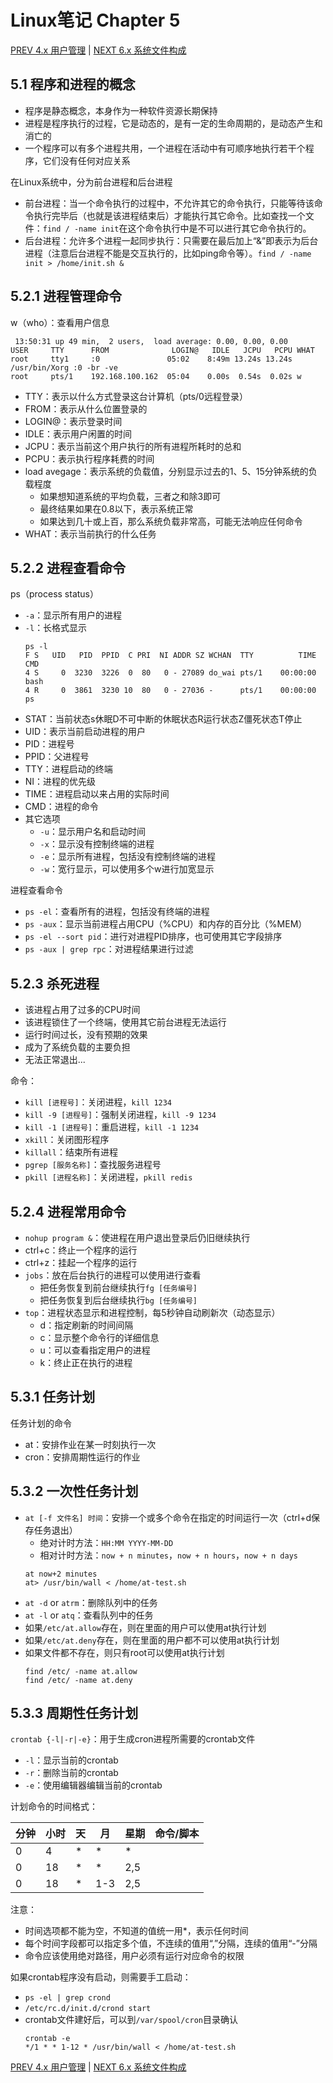 # Linux笔记 Chapter 5

[PREV 4.x 用户管理](LinuxNoteUser.md) | [NEXT 6.x 系统文件构成](LinuxNoteSystem.md)

## 5.1 程序和进程的概念
- 程序是静态概念，本身作为一种软件资源长期保持
- 进程是程序执行的过程，它是动态的，是有一定的生命周期的，是动态产生和消亡的
- 一个程序可以有多个进程共用，一个进程在活动中有可顺序地执行若干个程序，它们没有任何对应关系

在Linux系统中，分为前台进程和后台进程
- 前台进程：当一个命令执行的过程中，不允许其它的命令执行，只能等待该命令执行完毕后（也就是该进程结束后）才能执行其它命令。比如查找一个文件：`find / -name init`在这个命令执行中是不可以进行其它命令执行的。
- 后台进程：允许多个进程一起同步执行：只需要在最后加上“&”即表示为后台进程（注意后台进程不能是交互执行的，比如ping命令等）。`find / -name init > /home/init.sh &`

## 5.2.1 进程管理命令
w（who）：查看用户信息
```
 13:50:31 up 49 min,  2 users,  load average: 0.00, 0.00, 0.00
USER     TTY      FROM              LOGIN@   IDLE   JCPU   PCPU WHAT
root     tty1     :0               05:02    8:49m 13.24s 13.24s /usr/bin/Xorg :0 -br -ve
root     pts/1    192.168.100.162  05:04    0.00s  0.54s  0.02s w
```
- TTY：表示以什么方式登录这台计算机（pts/0远程登录）
- FROM：表示从什么位置登录的
- LOGIN@：表示登录时间
- IDLE：表示用户闲置的时间
- JCPU：表示当前这个用户执行的所有进程所耗时的总和
- PCPU：表示执行程序耗费的时间
- load avegage：表示系统的负载值，分别显示过去的1、5、15分钟系统的负载程度
    - 如果想知道系统的平均负载，三者之和除3即可
    - 最终结果如果在0.8以下，表示系统正常
    - 如果达到几十或上百，那么系统负载非常高，可能无法响应任何命令
- WHAT：表示当前执行的什么任务

## 5.2.2 进程查看命令
ps（process status）
- `-a`：显示所有用户的进程
- `-l`：长格式显示
	```
	ps -l
	F S   UID   PID  PPID  C PRI  NI ADDR SZ WCHAN  TTY          TIME CMD
	4 S     0  3230  3226  0  80   0 - 27089 do_wai pts/1    00:00:00 bash
	4 R     0  3861  3230 10  80   0 - 27036 -      pts/1    00:00:00 ps
	```
- STAT：当前状态s休眠D不可中断的休眠状态R运行状态Z僵死状态T停止
- UID：表示当前启动进程的用户
- PID：进程号
- PPID：父进程号
- TTY：进程启动的终端
- NI：进程的优先级
- TIME：进程启动以来占用的实际时间
- CMD：进程的命令
- 其它选项
    - `-u`：显示用户名和启动时间
    - `-x`：显示没有控制终端的进程
    - `-e`：显示所有进程，包括没有控制终端的进程
    - `-w`：宽行显示，可以使用多个w进行加宽显示

进程查看命令
- `ps -el`：查看所有的进程，包括没有终端的进程
- `ps -aux`：显示当前进程占用CPU（%CPU）和内存的百分比（%MEM）
- `ps -el --sort pid`：进行对进程PID排序，也可使用其它字段排序
- `ps -aux | grep rpc`：对进程结果进行过滤

## 5.2.3 杀死进程
- 该进程占用了过多的CPU时间
- 该进程锁住了一个终端，使用其它前台进程无法运行
- 运行时间过长，没有预期的效果
- 成为了系统负载的主要负担
- 无法正常退出...

命令：
- `kill [进程号]`：关闭进程，`kill 1234`
- `kill -9 [进程号]`：强制关闭进程，`kill -9 1234`
- `kill -1 [进程号]`：重启进程，`kill -1 1234`
- `xkill`：关闭图形程序
- `killall`：结束所有进程
- `pgrep [服务名称]`：查找服务进程号
- `pkill [进程名称]`：关闭进程，`pkill redis`

## 5.2.4 进程常用命令
- `nohup program &`：使进程在用户退出登录后仍旧继续执行
- ctrl+c：终止一个程序的运行
- ctrl+z：挂起一个程序的运行
- `jobs`：放在后台执行的进程可以使用进行查看
    - 把任务恢复到前台继续执行`fg [任务编号]`
    - 把任务恢复到后台继续执行`bg [任务编号]`
- `top`：进程状态显示和进程控制，每5秒钟自动刷新次（动态显示）
    - d：指定刷新的时间间隔
    - c：显示整个命令行的详细信息
    - u：可以查看指定用户的进程
    - k：终止正在执行的进程

## 5.3.1 任务计划
任务计划的命令
- at：安排作业在某一时刻执行一次
- cron：安排周期性运行的作业

## 5.3.2 一次性任务计划
- `at [-f 文件名] 时间`：安排一个或多个命令在指定的时间运行一次（ctrl+d保存任务退出）
    - 绝对计时方法：`HH:MM YYYY-MM-DD`
    - 相对计时方法：`now + n minutes`，`now + n hours`，`now + n days`
	```
	at now+2 minutes
	at> /usr/bin/wall < /home/at-test.sh
	```
- `at -d` or `atrm`：删除队列中的任务
- `at -l` or `atq`：查看队列中的任务
- 如果`/etc/at.allow`存在，则在里面的用户可以使用at执行计划
- 如果`/etc/at.deny`存在，则在里面的用户都不可以使用at执行计划
- 如果文件都不存在，则只有root可以使用at执行计划
	```
	find /etc/ -name at.allow
	find /etc/ -name at.deny
	```

## 5.3.3 周期性任务计划
`crontab {-l|-r|-e}`：用于生成cron进程所需要的crontab文件
- `-l`：显示当前的crontab
- `-r`：删除当前的crontab
- `-e`：使用编辑器编辑当前的crontab

计划命令的时间格式：

分钟 | 小时 | 天 | 月 | 星期 | 命令/脚本
---|---|---|---|---|---
0 | 4 | * | * | * | 
0 | 18 | * | * | 2,5 | 
0 | 18 | * | 1-3 | 2,5 | 

注意：
- 时间选项都不能为空，不知道的值统一用*，表示任何时间
- 每个时间字段都可以指定多个值，不连续的值用“,”分隔，连续的值用“-”分隔
- 命令应该使用绝对路径，用户必须有运行对应命令的权限

如果crontab程序没有启动，则需要手工启动：
- `ps -el | grep crond`
- `/etc/rc.d/init.d/crond start`
- crontab文件建好后，可以到`/var/spool/cron`目录确认
	```
	crontab -e
	*/1 * * 1-12 * /usr/bin/wall < /home/at-test.sh
	```

[PREV 4.x 用户管理](LinuxNoteUser.md) | [NEXT 6.x 系统文件构成](LinuxNoteSystem.md)